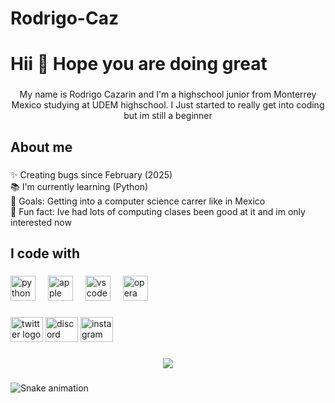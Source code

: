 # Rodrigo-Caz
<h1 align="left">Hii 👋  Hope you are doing great</h1>

###

<p align="center">My name is Rodrigo Cazarin and I'm a highschool junior from Monterrey Mexico studying at UDEM highschool. I Just started to really get into coding but im still a beginner</p>

###

<h2 align="left">About me</h2>

###

<p align="left">✨ Creating bugs since February (2025)<br>📚 I'm currently learning (Python)<br>🎯 Goals: Getting into a computer science carrer like in Mexico<br>🎲 Fun fact: Ive had lots of computing clases been good at it and im only interested now</p>

###

<h2 align="left">I code with</h2>

###

<div align="left">
  <img src="https://cdn.jsdelivr.net/gh/devicons/devicon/icons/python/python-original.svg" height="40" alt="python logo"  />
  <img width="12" />
  <img src="https://cdn.jsdelivr.net/gh/devicons/devicon/icons/apple/apple-original.svg" height="40" alt="apple logo"  />
  <img width="12" />
  <img src="https://cdn.jsdelivr.net/gh/devicons/devicon/icons/vscode/vscode-original.svg" height="40" alt="vscode logo"  />
  <img width="12" />
  <img src="https://cdn.jsdelivr.net/gh/devicons/devicon/icons/opera/opera-original.svg" height="40" alt="opera logo"  />
</div>

###

<div align="left">
  <img src="https://raw.githubusercontent.com/maurodesouza/profile-readme-generator/master/src/assets/icons/social/twitter/default.svg" width="52" height="40" alt="twitter logo"  />
  <img src="https://raw.githubusercontent.com/maurodesouza/profile-readme-generator/master/src/assets/icons/social/discord/default.svg" width="52" height="40" alt="discord logo"  />
  <img src="https://raw.githubusercontent.com/maurodesouza/profile-readme-generator/master/src/assets/icons/social/instagram/default.svg" width="52" height="40" alt="instagram logo"  />
</div>

###

<div align="center">
  <img src="https://profile-counter.glitch.me/rodrigocaz/count.svg?"  />
</div>

###

<img src="https://raw.githubusercontent.com/rodrigocaz/rodrigocaz/output/snake.svg" alt="Snake animation" />

###
